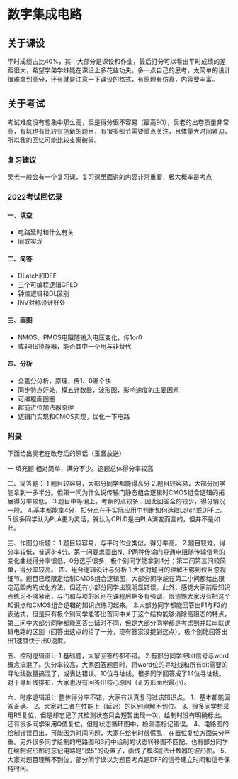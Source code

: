 # 数字集成电路
## 关于课设
平时成绩占比40%，其中大部分是课设和作业，最后打分可以看出平时成绩的差距很大，希望学弟学妹能在课设上多花些功夫，多一点自己的思考，太简单的设计很难拿到高分，还有就是注意一下课设的格式，有原理有仿真，内容要丰富。
## 关于考试
考试难度没有想象中那么高，但是得分很不容易（最高90），吴老的出卷质量非常高，有坑也有比较有创新的题目，有很多细节需要重点关注，且体量大时间紧迫，所以我的回忆可能比较支离破碎。
### 复习建议
吴老一般会有一个复习课，复习课里面讲的内容非常重要，极大概率是考点
### 2022考试回忆录
#### 一、填空
- 电路延时和什么有关
- 同或实现

#### 二、简答
- DLatch和DFF
- 三个可编程逻辑CPLD
- 钟控逻辑和DL区别
- INV对称设计好处

#### 三、画图
- NMOS、PMOS电阻随输入电压变化，传1or0
- 或非RS锁存器，能否其中一个用与非替代

#### 四、分析
- 全差分分析，原理，传1、0哪个快
- 同步特点好处，模五计数器，波形图，影响速度的主要因素
- 可编程画圈圈
- 超前进位加法器原理
- 逻辑门实现和CMOS实现，优化一下电路

### 附录
下面给出吴老在改卷后的原话（玉音放送）

一 填充题  相对简单，满分不少。这题总体得分率较高

二、简答题：
1.题目较容易，大部分同学都能得高分
2.题目较容易，大部分同学能拿到一多半分。但第一问为什么说传输门静态组合逻辑时CMOS组合逻辑的拓展得分率较低。
3.题目中等偏上，考察的点较多，因此回答全的较少，得分情况一般。
4.基本都能拿4分，扣分点在于实际应用中判断如何选取Latch或DFF上。
5.很多同学认为PLA更为灵活，就认为CPLD是由PLA演变而言的，但并不是如此。

三、作图分析题：
1.题目较容易，与平时作业类似，得分率高。
2.题目较难，得分率较低，普遍3-4分。第一问要求画出N、P两种传输门导通电阻随传输信号的变化曲线得分率很低，0分选手很多，极个别同学能拿到4分；第二问第三问较简单，得分率较高。
四、组合逻辑设计与分析
1.大家对题目的理解不够到位且忽视细节。题目已经限定绘制CMOS组合逻辑图，大部分同学能在第二小问都给出限定范围内的优化方法，但还有小部分同学出现明显错误。此外，感觉大家前后知识点练习不够紧密，与门和与项的区别在课程后期多有强调，很遗憾大家没有把这个知识点和CMOS组合逻辑的知识点练习起来。
2.大部分同学都能回答出F1与F2的表达式，但是只有极个别同学能答出首问中关于这个结构能够消除高阻态的特点，第三问中大部分同学都能回答出延时不同，但是大部分同学都是考虑到并联串联逻辑电路的区别（回答出这点的给了一分，现有答案没提到这点），极个别能回答出出1速度快于出0速度。

五、控制逻辑设计
1.基础题，大家回答的都不错。
2.有部分同学把bit信号与word概念搞混了。失分率较高，大家回答题目时，将word位的寻址线和所有bit需要的寻址线数量搞混了，或表达错误。10位寻址线，很多同学回答成了14位寻址线。对于寻址线排布，大家也没有回答出核心原因（正方形面积最小）。

六、时序逻辑设计
整体得分率不错，大家有认真复习过该知识点。
1、基本都能回答正确。
2、大家对二者在性能上（延迟）的区别理解不到位。
3、很多同学想采用RS复位，但是却忘记了其检测状态只会短暂出现一次，绘制时没有明确标出。还有很多同学采用Q值复位，但是状态循环图中，检测态标记错误。
4、电路图的绘制错误百出，可能因为时间问题，大家在绘制时很慌乱，在置位复位方面失分严重。另外很多同学绘制的电路图和3问中绘制的状态转移图不匹配。也有部分同学在绘制波形图时忘记电路是“模5”的设置了，画成了模8减法计数器的波形图。
5、大家对题目理解不到位，部分同学误以为题目考点是DFF的信号建立时间和信号保持时间。

